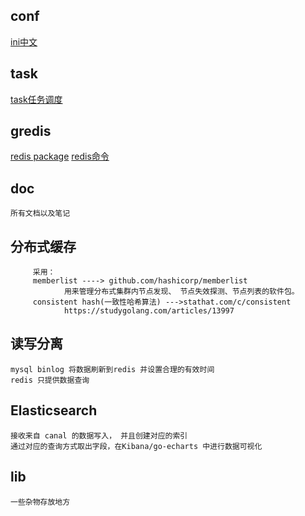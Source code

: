 ## conf
   [ini中文](https://ini.unknwon.io/docs/intro/getting_started)
## task
   [task任务调度](github.com/robfig/cron)
## gredis<done>
   [redis package](github.com/gomodule/redigo/redis)
   [redis命令](http://doc.redisfans.com/)

## doc 
    所有文档以及笔记
  
## 分布式缓存
         采用：
         memberlist ----> github.com/hashicorp/memberlist
                用来管理分布式集群内节点发现、 节点失效探测、节点列表的软件包。
         consistent hash(一致性哈希算法) --->stathat.com/c/consistent
                https://studygolang.com/articles/13997
                
## 读写分离
    mysql binlog 将数据刷新到redis 并设置合理的有效时间
    redis 只提供数据查询
       
## Elasticsearch
    接收来自 canal 的数据写入， 并且创建对应的索引
    通过对应的查询方式取出字段，在Kibana/go-echarts 中进行数据可视化
    
## lib 
    一些杂物存放地方